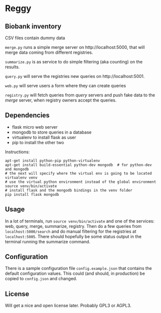 Reggy
=====

Biobank inventory
-----------------

CSV files contain dummy data

``merge.py`` runs a simple merge server on http://localhost:5000, that will
merge data coming from different registries.

``summarize.py`` is as service to do simple filtering (aka counting) on the
results.

``query.py`` will serve the registries new queries on http://localhost:5001.

``web.py`` will serve users a form where they can create queries

``registry.py`` will fetch queries from _query_ servers and push fake data to
the _merge_ server, when registry owners accept the queries.

Dependencies
------------

* flask micro web server
* mongodb to store queries in a database
* virtualenv to install flask as user
* pip to install the other two

Instructions:

    apt-get install python-pip python-virtualenv
    apt-get install build-essential python-dev mongodb  # for python-dev and mongodb
    # the next will specify where the virtual env is going to be located
    virtualenv venv
    # use the virtual python environment instead of the global environment
    source venv/bin/activate
    # install flask and the mongodb bindings in the venv folder
    pip install flask mongodb

Usage
-----

In a lot of terminals, run ``source venv/bin/activate`` and one of the
services: web, query, merge, summarize, registry. Then do a few queries from
``localhost:5000/search`` and do manual filtering for the registries at
``localhost:5005``. There should hopefully be some status output in the
terminal running the summarize command.

Configuration
-------------

There is a sample configuration file ``config.example.json`` that contains the
default configuration values. This could (and should, in production) be copied
to ``config.json`` and changed.

License
-------

Will get a nice and open license later. Probably GPL3 or AGPL3.
